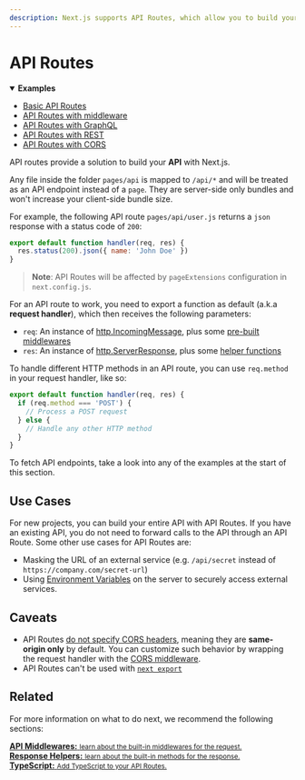 ```yaml
---
description: Next.js supports API Routes, which allow you to build your API without leaving your Next.js app. Learn how it works here.
---
```


# API Routes

<details open>
  <summary><b>Examples</b></summary>
  <ul>
    <li><a href="https://github.com/vercel/next.js/tree/canary/examples/api-routes">Basic API Routes</a></li>
    <li><a href="https://github.com/vercel/next.js/tree/canary/examples/api-routes-middleware">API Routes with middleware</a></li>
    <li><a href="https://github.com/vercel/next.js/tree/canary/examples/api-routes-graphql">API Routes with GraphQL</a></li>
    <li><a href="https://github.com/vercel/next.js/tree/canary/examples/api-routes-rest">API Routes with REST</a></li>
    <li><a href="https://github.com/vercel/next.js/tree/canary/examples/api-routes-cors">API Routes with CORS</a></li>
  </ul>
</details>

API routes provide a solution to build your **API** with Next.js.

Any file inside the folder `pages/api` is mapped to `/api/*` and will be treated as an API endpoint instead of a `page`. They are server-side only bundles and won't increase your client-side bundle size.

For example, the following API route `pages/api/user.js` returns a `json` response with a status code of `200`:

```js
export default function handler(req, res) {
  res.status(200).json({ name: 'John Doe' })
}
```

> **Note**: API Routes will be affected by `pageExtensions` configuration in `next.config.js`.

For an API route to work, you need to export a function as default (a.k.a **request handler**), which then receives the following parameters:

- `req`: An instance of [http.IncomingMessage](https://nodejs.org/api/http.html#class-httpincomingmessage), plus some [pre-built middlewares](/docs/api-routes/api-middlewares.md)
- `res`: An instance of [http.ServerResponse](https://nodejs.org/api/http.html#class-httpserverresponse), plus some [helper functions](/docs/api-routes/response-helpers.md)

To handle different HTTP methods in an API route, you can use `req.method` in your request handler, like so:

```js
export default function handler(req, res) {
  if (req.method === 'POST') {
    // Process a POST request
  } else {
    // Handle any other HTTP method
  }
}
```

To fetch API endpoints, take a look into any of the examples at the start of this section.

## Use Cases

For new projects, you can build your entire API with API Routes. If you have an existing API, you do not need to forward calls to the API through an API Route. Some other use cases for API Routes are:

- Masking the URL of an external service (e.g. `/api/secret` instead of `https://company.com/secret-url`)
- Using [Environment Variables](/docs/basic-features/environment-variables.md) on the server to securely access external services.

## Caveats

- API Routes [do not specify CORS headers](https://developer.mozilla.org/en-US/docs/Web/HTTP/CORS), meaning they are **same-origin only** by default. You can customize such behavior by wrapping the request handler with the [CORS middleware](/docs/api-routes/api-middlewares.md#connectexpress-middleware-support).
- API Routes can't be used with [`next export`](/docs/advanced-features/static-html-export.md)

## Related

For more information on what to do next, we recommend the following sections:

<div class="card">
  <a href="/docs/api-routes/api-middlewares.md">
    <b>API Middlewares:</b>
    <small>learn about the built-in middlewares for the request.</small>
  </a>
</div>

<div class="card">
  <a href="/docs/api-routes/response-helpers.md">
    <b>Response Helpers:</b>
    <small>learn about the built-in methods for the response.</small>
  </a>
</div>

<div class="card">
  <a href="/docs/basic-features/typescript.md#api-routes">
    <b>TypeScript:</b>
    <small>Add TypeScript to your API Routes.</small>
  </a>
</div>
